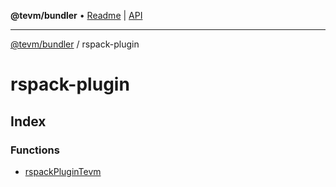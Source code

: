**@tevm/bundler** • [Readme](../README.md) \| [API](../modules.md)

***

[@tevm/bundler](../README.md) / rspack-plugin

# rspack-plugin

## Index

### Functions

- [rspackPluginTevm](functions/rspackPluginTevm.md)
